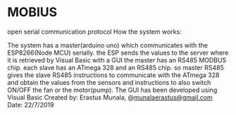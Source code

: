 # MOBIUS
 open serial communication protocol
How the system works:

The system has a master(arduino uno) which communicates with the ESP8266(Node MCU) serially. the ESP sends the values to the server where it is retrieved by Visual Basic with a GUI
the master has an RS485 MODBUS chip. each slave has an ATmega 328 and an RS485 chip. so master RS485 gives the slave RS485 instructions to communicate with the ATmega 328 and obtain the values from the sensors and instructions to also switch ON/OFF the fan or the motor(pump).
The GUI has been developed using Visual Basic
Created by: Erastus Munala, @munalaerastus@gmail.com
Date: 22/7/2019
